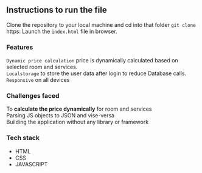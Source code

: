 ## Instructions to run the file

Clone the repository to your local machine and cd into that folder
`git clone` https:
Launch the `index.html` file in browser.

### Features

`Dynamic price calculation` price is dynamically calculated based on selected room and services. \
`Localstorage` to store the user data after login to reduce Database calls. \
`Responsive` on all devices

### Challenges faced

To **calculate the price dynamically** for room and services \
Parsing JS objects to JSON and vise-versa \
Building the application without any library or framework

### Tech stack

- HTML
- CSS
- JAVASCRIPT
